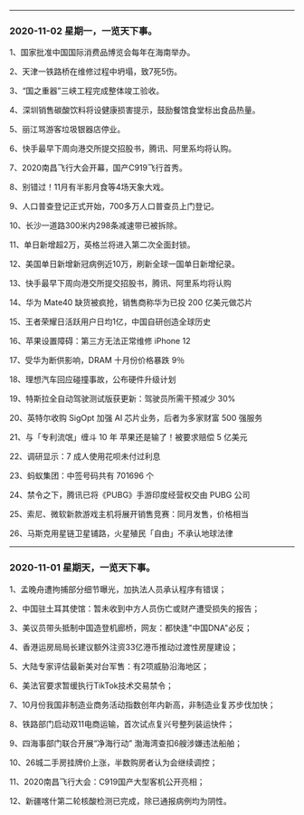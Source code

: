 




--------------------------------------
### 2020-11-02   星期一，一览天下事。

1、国家批准中国国际消费品博览会每年在海南举办。

2、天津一铁路桥在维修过程中坍塌，致7死5伤。

3、“国之重器”三峡工程完成整体竣工验收。

4、深圳销售碳酸饮料将设健康损害提示，鼓励餐馆食堂标出食品热量。

5、丽江骂游客垃圾银器店停业。

6、快手最早下周向港交所提交招股书，腾讯、阿里系均将认购。

7、2020南昌飞行大会开幕，国产C919飞行首秀。

8、别错过！11月有半影月食等4场天象大戏。

9、人口普查登记正式开始，700多万人口普查员上门登记。

10、长沙一道路300米内298条减速带已被拆除。

11、单日新增超2万，英格兰将进入第二次全面封锁。

12、美国单日新增新冠病例近10万，刷新全球一国单日新增纪录。

13、快手最早下周向港交所提交招股书，腾讯、阿里系均将认购

14、华为 Mate40 缺货被疯抢，销售商称华为已投 200 亿美元做芯片

15、王者荣耀日活跃用户日均1亿，中国自研创造全球历史

16、苹果设置障碍：第三方无法正常维修 iPhone 12

17、受华为断供影响，DRAM 十月份价格暴跌 9％

18、理想汽车回应碰撞事故，公布硬件升级计划

19、特斯拉全自动驾驶测试版获更新：驾驶员所需干预减少 30%

20、英特尔收购 SigOpt 加强 AI 芯片业务，后者为多家财富 500 强服务

21、与「专利流氓」缠斗 10 年 苹果还是输了！被要求赔偿 5 亿美元

22、调研显示：7 成人使用花呗未付过利息

23、蚂蚁集团：中签号码共有 701696 个

24、禁令之下，腾讯已将《PUBG》手游印度经营权交由 PUBG 公司

25、索尼、微软新款游戏主机将展开销售竞赛：同月发售，价格相当

26、马斯克用星链卫星铺路，火星殖民「自由」不承认地球法律

--------------------------------------
### 2020-11-01   星期天，一览天下事。

1、孟晚舟遭拘捕部分细节曝光，加执法人员承认程序有错误；

2、中国驻土耳其使馆：暂未收到中方人员伤亡或财产遭受损失的报告；

3、美议员带头抵制中国造登机廊桥，网友：都快逢"中国DNA"必反；

4、香港运房局局长建议额外注资33亿港币推动过渡性房屋建设；

5、大陆专家评估最新美对台军售：有2项威胁沿海地区；

6、美法官要求暂缓执行TikTok技术交易禁令；

7、10月份我国非制造业商务活动指数创年内新高，非制造业复苏步伐加快；

8、铁路部门启动双11电商运输，首次试点复兴号整列装运快件；

9、四海事部门联合开展“净海行动” 渤海湾查扣6艘涉嫌违法船舶；

10、26城二手房挂牌价上涨，半数购房者认为会继续调控；

11、2020南昌飞行大会：C919国产大型客机公开亮相；

12、新疆喀什第二轮核酸检测已完成，除已通报病例均为阴性。
